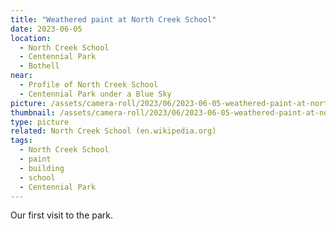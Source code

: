 ```yaml
---
title: "Weathered paint at North Creek School"
date: 2023-06-05
location:
  - North Creek School
  - Centennial Park
  - Bothell
near:
  - Profile of North Creek School
  - Centennial Park under a Blue Sky
picture: /assets/camera-roll/2023/06/2023-06-05-weathered-paint-at-north-creek-school/20230605_003107101_iOS.jpg
thumbnail: /assets/camera-roll/2023/06/2023-06-05-weathered-paint-at-north-creek-school/20230605_003107101_iOS-thumbnail.jpg
type: picture
related: North Creek School (en.wikipedia.org)
tags:
  - North Creek School
  - paint
  - building
  - school
  - Centennial Park
---
```

Our first visit to the park. 
